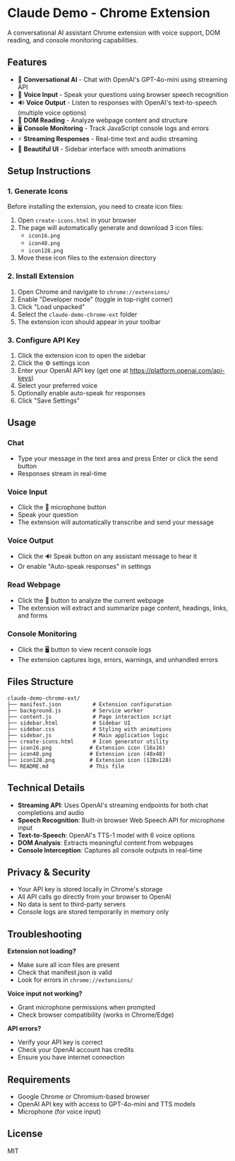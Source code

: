 # Claude Demo - Chrome Extension

A conversational AI assistant Chrome extension with voice support, DOM reading, and console monitoring capabilities.

## Features

- 💬 **Conversational AI** - Chat with OpenAI's GPT-4o-mini using streaming API
- 🎤 **Voice Input** - Speak your questions using browser speech recognition
- 🔊 **Voice Output** - Listen to responses with OpenAI's text-to-speech (multiple voice options)
- 📄 **DOM Reading** - Analyze webpage content and structure
- 🖥️ **Console Monitoring** - Track JavaScript console logs and errors
- ⚡ **Streaming Responses** - Real-time text and audio streaming
- 🎨 **Beautiful UI** - Sidebar interface with smooth animations

## Setup Instructions

### 1. Generate Icons

Before installing the extension, you need to create icon files:

1. Open `create-icons.html` in your browser
2. The page will automatically generate and download 3 icon files:
   - `icon16.png`
   - `icon48.png`
   - `icon128.png`
3. Move these icon files to the extension directory

### 2. Install Extension

1. Open Chrome and navigate to `chrome://extensions/`
2. Enable "Developer mode" (toggle in top-right corner)
3. Click "Load unpacked"
4. Select the `claude-demo-chrome-ext` folder
5. The extension icon should appear in your toolbar

### 3. Configure API Key

1. Click the extension icon to open the sidebar
2. Click the ⚙️ settings icon
3. Enter your OpenAI API key (get one at https://platform.openai.com/api-keys)
4. Select your preferred voice
5. Optionally enable auto-speak for responses
6. Click "Save Settings"

## Usage

### Chat
- Type your message in the text area and press Enter or click the send button
- Responses stream in real-time

### Voice Input
- Click the 🎤 microphone button
- Speak your question
- The extension will automatically transcribe and send your message

### Voice Output
- Click the 🔊 Speak button on any assistant message to hear it
- Or enable "Auto-speak responses" in settings

### Read Webpage
- Click the 📄 button to analyze the current webpage
- The extension will extract and summarize page content, headings, links, and forms

### Console Monitoring
- Click the 🖥️ button to view recent console logs
- The extension captures logs, errors, warnings, and unhandled errors

## Files Structure

```
claude-demo-chrome-ext/
├── manifest.json          # Extension configuration
├── background.js          # Service worker
├── content.js             # Page interaction script
├── sidebar.html           # Sidebar UI
├── sidebar.css            # Styling with animations
├── sidebar.js             # Main application logic
├── create-icons.html      # Icon generator utility
├── icon16.png            # Extension icon (16x16)
├── icon48.png            # Extension icon (48x48)
├── icon128.png           # Extension icon (128x128)
└── README.md             # This file
```

## Technical Details

- **Streaming API**: Uses OpenAI's streaming endpoints for both chat completions and audio
- **Speech Recognition**: Built-in browser Web Speech API for microphone input
- **Text-to-Speech**: OpenAI's TTS-1 model with 6 voice options
- **DOM Analysis**: Extracts meaningful content from webpages
- **Console Interception**: Captures all console outputs in real-time

## Privacy & Security

- Your API key is stored locally in Chrome's storage
- All API calls go directly from your browser to OpenAI
- No data is sent to third-party servers
- Console logs are stored temporarily in memory only

## Troubleshooting

**Extension not loading?**
- Make sure all icon files are present
- Check that manifest.json is valid
- Look for errors in `chrome://extensions/`

**Voice input not working?**
- Grant microphone permissions when prompted
- Check browser compatibility (works in Chrome/Edge)

**API errors?**
- Verify your API key is correct
- Check your OpenAI account has credits
- Ensure you have internet connection

## Requirements

- Google Chrome or Chromium-based browser
- OpenAI API key with access to GPT-4o-mini and TTS models
- Microphone (for voice input)

## License

MIT
